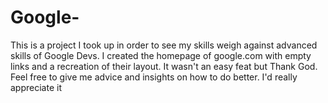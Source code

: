 # Google-
This is a project I took up in order to see my skills weigh against advanced skills of Google Devs. I created the homepage of google.com with empty links and a recreation of their layout. It wasn't an easy feat but Thank God. Feel free to give me advice and insights on how to do better. I'd really appreciate it 
